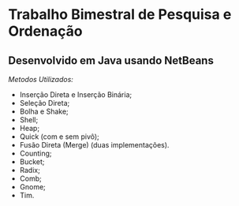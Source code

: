 # Trabalho Bimestral de Pesquisa e Ordenação

## Desenvolvido em Java usando NetBeans

_Metodos Utilizados:_
* Inserção Direta e Inserção Binária;
* Seleção Direta;
* Bolha e Shake;
* Shell;
* Heap;
* Quick (com e sem pivô);
* Fusão Direta (Merge) (duas implementações).
* Counting;
* Bucket;
* Radix;
* Comb;
* Gnome;
* Tim.

